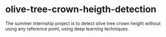 # olive-tree-crown-heigth-detection
The summer internship project is to detect olive tree crown height without using any reference point, using deep learning techniques.
